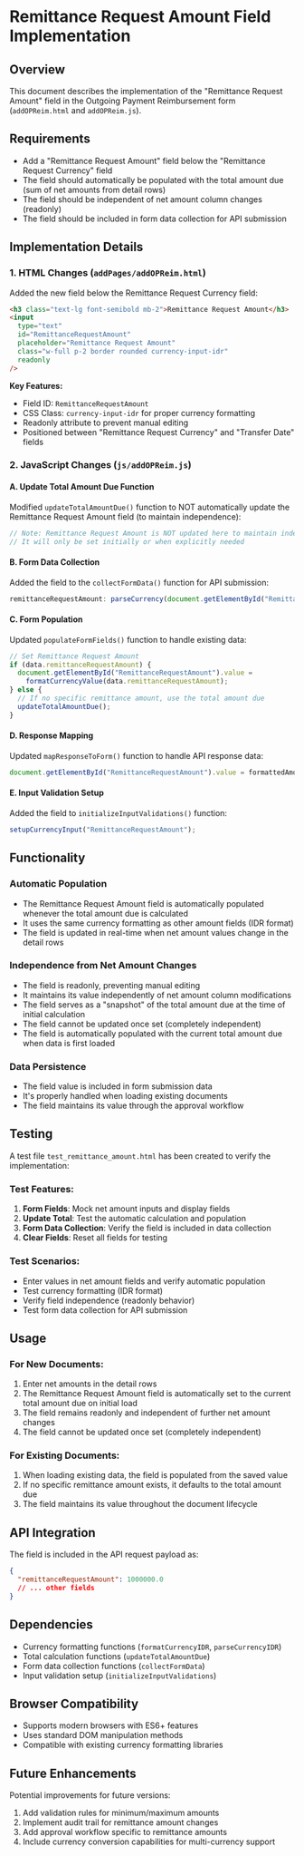 # Remittance Request Amount Field Implementation

## Overview

This document describes the implementation of the "Remittance Request Amount" field in the Outgoing Payment Reimbursement form (`addOPReim.html` and `addOPReim.js`).

## Requirements

- Add a "Remittance Request Amount" field below the "Remittance Request Currency" field
- The field should automatically be populated with the total amount due (sum of net amounts from detail rows)
- The field should be independent of net amount column changes (readonly)
- The field should be included in form data collection for API submission

## Implementation Details

### 1. HTML Changes (`addPages/addOPReim.html`)

Added the new field below the Remittance Request Currency field:

```html
<h3 class="text-lg font-semibold mb-2">Remittance Request Amount</h3>
<input
  type="text"
  id="RemittanceRequestAmount"
  placeholder="Remittance Request Amount"
  class="w-full p-2 border rounded currency-input-idr"
  readonly
/>
```

**Key Features:**

- Field ID: `RemittanceRequestAmount`
- CSS Class: `currency-input-idr` for proper currency formatting
- Readonly attribute to prevent manual editing
- Positioned between "Remittance Request Currency" and "Transfer Date" fields

### 2. JavaScript Changes (`js/addOPReim.js`)

#### A. Update Total Amount Due Function

Modified `updateTotalAmountDue()` function to NOT automatically update the Remittance Request Amount field (to maintain independence):

```javascript
// Note: Remittance Request Amount is NOT updated here to maintain independence
// It will only be set initially or when explicitly needed
```

#### B. Form Data Collection

Added the field to the `collectFormData()` function for API submission:

```javascript
remittanceRequestAmount: parseCurrency(document.getElementById("RemittanceRequestAmount")?.value) || 0,
```

#### C. Form Population

Updated `populateFormFields()` function to handle existing data:

```javascript
// Set Remittance Request Amount
if (data.remittanceRequestAmount) {
  document.getElementById("RemittanceRequestAmount").value =
    formatCurrencyValue(data.remittanceRequestAmount);
} else {
  // If no specific remittance amount, use the total amount due
  updateTotalAmountDue();
}
```

#### D. Response Mapping

Updated `mapResponseToForm()` function to handle API response data:

```javascript
document.getElementById("RemittanceRequestAmount").value = formattedAmount;
```

#### E. Input Validation Setup

Added the field to `initializeInputValidations()` function:

```javascript
setupCurrencyInput("RemittanceRequestAmount");
```

## Functionality

### Automatic Population

- The Remittance Request Amount field is automatically populated whenever the total amount due is calculated
- It uses the same currency formatting as other amount fields (IDR format)
- The field is updated in real-time when net amount values change in the detail rows

### Independence from Net Amount Changes

- The field is readonly, preventing manual editing
- It maintains its value independently of net amount column modifications
- The field serves as a "snapshot" of the total amount due at the time of initial calculation
- The field cannot be updated once set (completely independent)
- The field is automatically populated with the current total amount due when data is first loaded

### Data Persistence

- The field value is included in form submission data
- It's properly handled when loading existing documents
- The field maintains its value through the approval workflow

## Testing

A test file `test_remittance_amount.html` has been created to verify the implementation:

### Test Features:

1. **Form Fields**: Mock net amount inputs and display fields
2. **Update Total**: Test the automatic calculation and population
3. **Form Data Collection**: Verify the field is included in data collection
4. **Clear Fields**: Reset all fields for testing

### Test Scenarios:

- Enter values in net amount fields and verify automatic population
- Test currency formatting (IDR format)
- Verify field independence (readonly behavior)
- Test form data collection for API submission

## Usage

### For New Documents:

1. Enter net amounts in the detail rows
2. The Remittance Request Amount field is automatically set to the current total amount due on initial load
3. The field remains readonly and independent of further net amount changes
4. The field cannot be updated once set (completely independent)

### For Existing Documents:

1. When loading existing data, the field is populated from the saved value
2. If no specific remittance amount exists, it defaults to the total amount due
3. The field maintains its value throughout the document lifecycle

## API Integration

The field is included in the API request payload as:

```json
{
  "remittanceRequestAmount": 1000000.0
  // ... other fields
}
```

## Dependencies

- Currency formatting functions (`formatCurrencyIDR`, `parseCurrencyIDR`)
- Total calculation functions (`updateTotalAmountDue`)
- Form data collection functions (`collectFormData`)
- Input validation setup (`initializeInputValidations`)

## Browser Compatibility

- Supports modern browsers with ES6+ features
- Uses standard DOM manipulation methods
- Compatible with existing currency formatting libraries

## Future Enhancements

Potential improvements for future versions:

1. Add validation rules for minimum/maximum amounts
2. Implement audit trail for remittance amount changes
3. Add approval workflow specific to remittance amounts
4. Include currency conversion capabilities for multi-currency support
